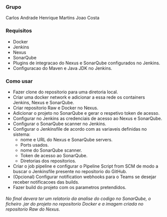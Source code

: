 ### Grupo
Carlos Andrade
Henrique Martins
Joao Costa

### Requisitos

- Docker
- Jenkins
- Nexus
- SonarQube
- Plugins de integracao do Nexus e SonarQube configurados no Jenkins.
- Configuracao do Maven e Java JDK no Jenkins.

### Como usar

- Fazer clone do repositorio para uma diretoria local.
- Criar uma docker network e adicionar a essa rede os containers Jenkins, Nexus e SonarQube.
- Criar repositorio Raw e Docker no Nexus.
- Adicionar o projeto no SonarQube e gerar o respetivo token de acesso.
- Configurar no Jenkins as credenciais de acesso ao Nexus e SonarQube.
- Configurar o SonarQube scanner no Jenkins.
- Configurar o Jenkinsfile de acordo com as variaveis definidas no sistema:
	- nome e URL do Nexus e SonarQube servers.
	- Ports usados.
	- nome do SonarQube scanner.
	- Token de acesso ao SonarQube.
	- Diretorias dos repositorios.
- Criar o job pipeline e configurar o Pipeline Script from SCM de modo a buscar o Jenkinsfile presente no repositorio do GitHub.
- (Opcional) Configurar notification webhooks para o Teams se desejar receber notificacoes das builds.
- Fazer build do projeto com os parametros pretendidos.

###### No final devera ter um relatorio da analise do codigo no SonarQube, o ficheiro .jar do projeto no repositorio Docker e a imagem criada no repositorio Raw do Nexus.